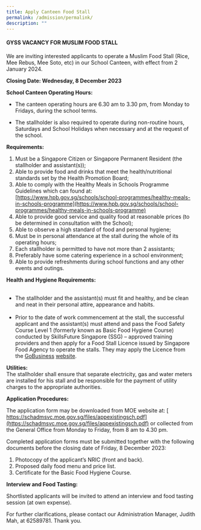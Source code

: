 ```yaml
---
title: Apply Canteen Food Stall
permalink: /admission/permalink/
description: ""
---
```

#### GYSS VACANCY FOR MUSLIM FOOD STALL

We are inviting interested applicants to operate a Muslim Food Stall (Rice, Mee Rebus, Mee Soto, etc) in our School Canteen, with effect from 2 January 2024.

**Closing Date: Wednesday, 8 December 2023**

**School Canteen Operating Hours:** 

* The canteen operating hours are 6.30 am to 3.30 pm, from Monday to Fridays, during the school terms.  

* The stallholder is also required to operate during non-routine hours, Saturdays and School Holidays when necessary and at the request of the school.

**Requirements:**  
1. Must be a Singapore Citizen or Singapore Permanent Resident (the stallholder and assistant(s));
2. Able to provide food and drinks that meet the health/nutritional standards set by the Health Promotion Board;
3. Able to comply with the Healthy Meals in Schools Programme Guidelines which can found at: [https://www.hpb.gov.sg/schools/school-programmes/healthy-meals-in-schools-programme](https://www.hpb.gov.sg/schools/school-programmes/healthy-meals-in-schools-programme)
4. Able to provide good service and quality food at reasonable prices (to be determined in consultation with the School);
5. Able to observe a high standard of food and personal hygiene;
6. Must be in personal attendance at the stall during the whole of its operating hours;
7. Each stallholder is permitted to have not more than 2 assistants;
8. Preferably have some catering experience in a school environment;
9. Able to provide refreshments during school functions and any other events and outings.

**Health and Hygiene Requirements:**  
   
* The stallholder and the assistant(s) must fit and healthy, and be clean and neat in their personal attire, appearance and habits.  
   
* Prior to the date of work commencement at the stall, the successful applicant and the assistant(s) must attend and pass the Food Safety Course Level 1 (formerly known as Basic Food Hygiene Course) conducted by SkillsFuture Singapore (SSG) – approved training providers and then apply for a Food Stall Licence issued by Singapore Food Agency to operate the stalls. They may apply the Licence from the [GoBusiness](https://licence1.business.gov.sg/licence1/neweadvisor/showSelectedLicence.action?redirection=true&selectedLicenceIds=1901021401000441) [website](https://licence1.business.gov.sg/licence1/neweadvisor/showSelectedLicence.action?redirection=true&selectedLicenceIds=1901021401000441).

**Utilities:**
   
The stallholder shall ensure that separate electricity, gas and water meters are installed for his stall and be responsible for the payment of utility charges to the appropriate authorities.

**Application Procedures:**

The application form may be downloaded from MOE website at: [  
https://schadmsvc.moe.gov.sg/files/appexistingsch.pdf](https://schadmsvc.moe.gov.sg/files/appexistingsch.pdf) or collected from the General Office from Monday to Friday, from 8 am to 4.30 pm.    

Completed application forms must be submitted together with the following documents before the closing date of Friday, 8 December 2023:  
  
1. Photocopy of the applicant’s NRIC (front and back).  
2. Proposed daily food menu and price list.
3. Certificate for the Basic Food Hygiene Course.  

**Interview and Food Tasting:**

Shortlisted applicants will be invited to attend an interview and food tasting session (at own expense).  

For further clarifications, please contact our Administration Manager, Judith Mah, at 62589781. Thank you.
